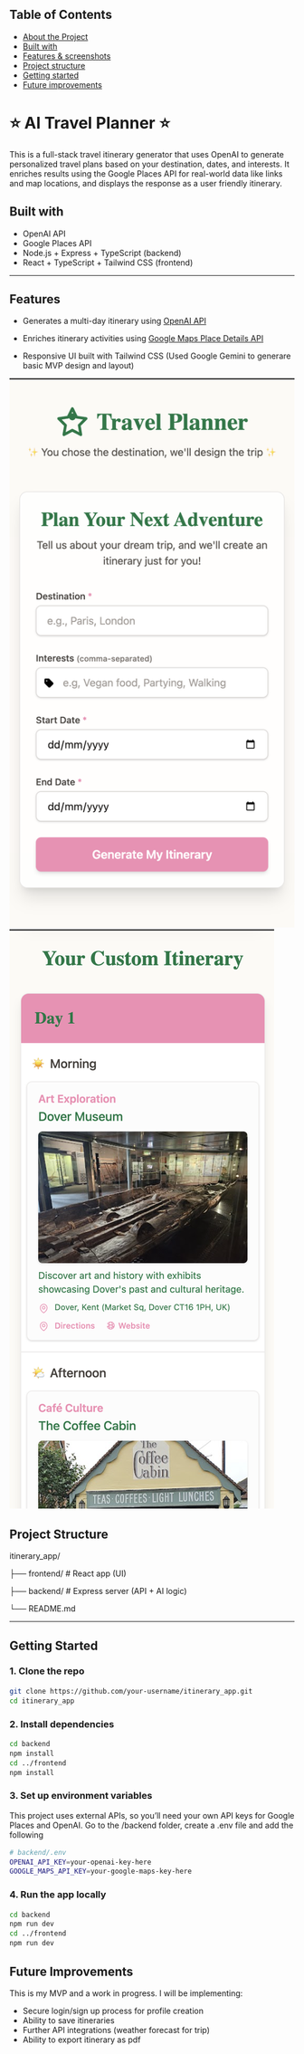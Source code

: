 ## Table of Contents

- [About the Project](#ai-travel-planner)
- [Built with](#built-with)
- [Features & screenshots](#features)
- [Project structure](#project-structure)
- [Getting started](#getting-started)
- [Future improvements](#future-improvements)

# ⭐️ AI Travel Planner ⭐️

This is a full-stack travel itinerary generator that uses OpenAI to generate personalized travel plans based on your destination, dates, and interests. It enriches results using the Google Places API for real-world data like links and map locations, and displays the response as a user friendly itinerary.

## Built with

- OpenAI API
- Google Places API
- Node.js + Express + TypeScript (backend)
- React + TypeScript + Tailwind CSS (frontend)

---

## Features

- Generates a multi-day itinerary using [OpenAI API](https://platform.openai.com/docs/api-reference/chat)

- Enriches itinerary activities using [Google Maps Place Details API](https://developers.google.com/maps/documentation/places/web-service/legacy/search-find-place?utm_source=chatgpt.com)

- Responsive UI built with Tailwind CSS (Used Google Gemini to generare basic MVP design and layout)

![Form screenshot](/frontend/public/form_screenshot.png)
![Itinerary screenshot](/frontend/public/itinerary_screenshot.png)

## Project Structure

itinerary_app/

├── frontend/ # React app (UI)

├── backend/ # Express server (API + AI logic)

└── README.md

---

## Getting Started

### 1. Clone the repo

```bash
git clone https://github.com/your-username/itinerary_app.git
cd itinerary_app
```

### 2. Install dependencies

```bash
cd backend
npm install
cd ../frontend
npm install
```

### 3. Set up environment variables

This project uses external APIs, so you’ll need your own API keys for Google Places and OpenAI. Go to the /backend folder, create a .env file and add the following

```bash
# backend/.env
OPENAI_API_KEY=your-openai-key-here
GOOGLE_MAPS_API_KEY=your-google-maps-key-here
```

### 4. Run the app locally

```bash
cd backend
npm run dev
cd ../frontend
npm run dev
```

## Future Improvements

This is my MVP and a work in progress. I will be implementing:

- Secure login/sign up process for profile creation
- Ability to save itineraries
- Further API integrations (weather forecast for trip)
- Ability to export itinerary as pdf
